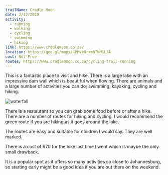 ```yaml
---
trailName: Cradle Moon
date: 2/12/2020
activity:
  - running
  - walking
  - cycling
  - swimming
  - hiking
link: https://www.cradlemoon.co.za/
location: https://goo.gl/maps/GPMvbRrxmhTbM1LJA
cost: Not Free
routes: https://www.cradlemoon.co.za/cycling-trail-running
---
```


This is a fantastic place to visit and hike. There is a large lake with an impressive dam wall which is beautiful when flowing. There are animals and a large number of activities you can do; swimming, kayaking, cycling and hiking.

![waterfall](cradle-moon.jpg)

There is a restaurant so you can grab some food before or after a hike. There are a number of routes for hiking and cycling. I would recommend the green route if you are hiking as it goes around the lake.

The routes are easy and suitable for children I would say. They are well marked.

There is a cost of R70 for the hike last time I went which is maybe the only small drawback.

It is a popular spot as it offers so many activities so close to Johannesburg, so starting early might be a good idea if you are out there on the weekend.

